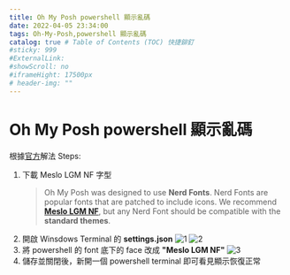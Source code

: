 ```yaml
---
title: Oh My Posh powershell 顯示亂碼
date: 2022-04-05 23:34:00
tags: Oh-My-Posh,powershell 顯示亂碼
catalog: true # Table of Contents (TOC) 快捷鉚釘
#sticky: 999
#ExternalLink: 
#showScroll: no
#iframeHight: 17500px
# header-img: ""
---
```

# Oh My Posh powershell 顯示亂碼
根據[官方](https://ohmyposh.dev/docs/config-fonts)解法 Steps:
1. 下載 Meslo LGM NF 字型
    > Oh My Posh was designed to use **Nerd Fonts**. Nerd Fonts are popular fonts that are patched to include icons. We recommend [**Meslo LGM NF**](https://github.com/ryanoasis/nerd-fonts/releases/download/v2.1.0/Meslo.zip), but any Nerd Font should be compatible with the **standard themes**.
2. 開啟 Winsdows Terminal 的 **settings.json**
    ![1](https://i.imgur.com/c0sweJe.png)
    ![2](https://i.imgur.com/0REzlfj.png)
3. 將 powershell 的 font 底下的 face 改成 **"Meslo LGM NF"**
    ![3](https://i.imgur.com/BycczG3.png)
4. 儲存並關閉後，新開一個 powershell terminal 即可看見顯示恢復正常
 